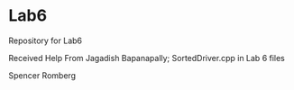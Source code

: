 # Lab6
Repository for Lab6

Received Help From Jagadish Bapanapally; SortedDriver.cpp in Lab 6 files

Spencer Romberg
